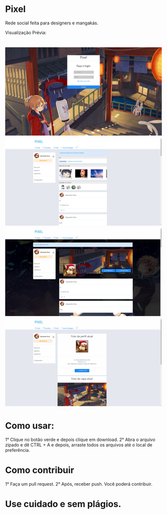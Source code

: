 # Pixel
Rede social feita para designers e mangakás.

Visualização Prévia:

![alt text](https://raw.githubusercontent.com/kaway404/Pixel/master/preview/1.png)
![alt text](https://raw.githubusercontent.com/kaway404/Pixel/master/preview/2.png)
![alt text](https://raw.githubusercontent.com/kaway404/Pixel/master/preview/3.png)
![alt text](https://raw.githubusercontent.com/kaway404/Pixel/master/preview/4.png)
=======
# Como usar:

1° Clique no botão verde e depois clique em download.
2° Abra o arquivo zipado e dê CTRL + A e depois, arraste todos os arquivos até o local de preferência.

# Como contribuir

1° Faça um pull request.
2° Após, receber push. Você poderá contribuir.

# Use cuidado e sem plágios.
